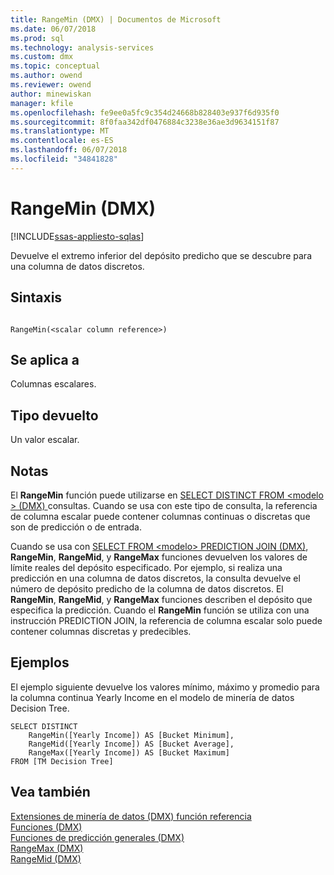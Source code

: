 ```yaml
---
title: RangeMin (DMX) | Documentos de Microsoft
ms.date: 06/07/2018
ms.prod: sql
ms.technology: analysis-services
ms.custom: dmx
ms.topic: conceptual
ms.author: owend
ms.reviewer: owend
author: minewiskan
manager: kfile
ms.openlocfilehash: fe9ee0a5fc9c354d24668b828403e937f6d935f0
ms.sourcegitcommit: 8f0faa342df0476884c3238e36ae3d9634151f87
ms.translationtype: MT
ms.contentlocale: es-ES
ms.lasthandoff: 06/07/2018
ms.locfileid: "34841828"
---
```

# <a name="rangemin-dmx"></a>RangeMin (DMX)
[!INCLUDE[ssas-appliesto-sqlas](../includes/ssas-appliesto-sqlas.md)]

  Devuelve el extremo inferior del depósito predicho que se descubre para una columna de datos discretos.  
  
## <a name="syntax"></a>Sintaxis  
  
```  
  
RangeMin(<scalar column reference>)  
```  
  
## <a name="applies-to"></a>Se aplica a  
 Columnas escalares.  
  
## <a name="return-type"></a>Tipo devuelto  
 Un valor escalar.  
  
## <a name="remarks"></a>Notas  
 El **RangeMin** función puede utilizarse en [SELECT DISTINCT FROM &#60;modelo &#62; &#40;DMX&#41; ](../dmx/select-distinct-from-model-dmx.md) consultas. Cuando se usa con este tipo de consulta, la referencia de columna escalar puede contener columnas continuas o discretas que son de predicción o de entrada.  
  
 Cuando se usa con [SELECT FROM &#60;modelo&#62; PREDICTION JOIN &#40;DMX&#41;](../dmx/select-from-model-prediction-join-dmx.md), **RangeMin**, **RangeMid**, y **RangeMax**  funciones devuelven los valores de límite reales del depósito especificado. Por ejemplo, si realiza una predicción en una columna de datos discretos, la consulta devuelve el número de depósito predicho de la columna de datos discretos. El **RangeMin**, **RangeMid**, y **RangeMax** funciones describen el depósito que especifica la predicción. Cuando el **RangeMin** función se utiliza con una instrucción PREDICTION JOIN, la referencia de columna escalar solo puede contener columnas discretas y predecibles.  
  
## <a name="examples"></a>Ejemplos  
 El ejemplo siguiente devuelve los valores mínimo, máximo y promedio para la columna continua Yearly Income en el modelo de minería de datos Decision Tree.  
  
```  
SELECT DISTINCT   
    RangeMin([Yearly Income]) AS [Bucket Minimum],  
    RangeMid([Yearly Income]) AS [Bucket Average],   
    RangeMax([Yearly Income]) AS [Bucket Maximum]  
FROM [TM Decision Tree]  
```  
  
## <a name="see-also"></a>Vea también  
 [Extensiones de minería de datos &#40;DMX&#41; función referencia](../dmx/data-mining-extensions-dmx-function-reference.md)   
 [Funciones &#40;DMX&#41;](../dmx/functions-dmx.md)   
 [Funciones de predicción generales &#40;DMX&#41;](../dmx/general-prediction-functions-dmx.md)   
 [RangeMax &#40;DMX&#41;](../dmx/rangemax-dmx.md)   
 [RangeMid &#40;DMX&#41;](../dmx/rangemid-dmx.md)  
  
  
